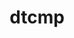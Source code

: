 ---
title: "dtcmp"
layout: cache
categories: [package, v0.18.0]
meta: {"versions": ["1.1.4"], "compilers": ["gcc@=7.5.0"], "oss": ["ubuntu18.04"], "platforms": ["linux"], "targets": ["x86_64"], "stacks": ["e4s", "radiuss", "root", "tutorial"], "num_specs": 3, "num_specs_by_stack": {"e4s": 1, "root": 3, "tutorial": 1, "radiuss": 1}}
spec_details: [{"hash": "lik7mxbv2aw4opywtldhkvss3ymm5bck", "compiler": "gcc@=7.5.0", "versions": ["1.1.4"], "os": "ubuntu18.04", "platform": "linux", "target": "x86_64", "variants": ["+shared"], "stacks": ["e4s", "root"], "size": "-", "tarball": "https://binaries.spack.io/releases/v0.18.0/build_cache/linux-ubuntu18.04-x86_64/gcc-7.5.0/dtcmp-1.1.4/linux-ubuntu18.04-x86_64-gcc-7.5.0-dtcmp-1.1.4-lik7mxbv2aw4opywtldhkvss3ymm5bck.spack"}, {"hash": "hy5wusanckkbw3ywik5tklqtyshhrxf3", "compiler": "gcc@=7.5.0", "versions": ["1.1.4"], "os": "ubuntu18.04", "platform": "linux", "target": "x86_64", "variants": ["+shared"], "stacks": ["root", "tutorial"], "size": "-", "tarball": "https://binaries.spack.io/releases/v0.18.0/build_cache/linux-ubuntu18.04-x86_64/gcc-7.5.0/dtcmp-1.1.4/linux-ubuntu18.04-x86_64-gcc-7.5.0-dtcmp-1.1.4-hy5wusanckkbw3ywik5tklqtyshhrxf3.spack"}, {"hash": "qyspo3as7exs4ak6l5piyumh7alqymlg", "compiler": "gcc@=7.5.0", "versions": ["1.1.4"], "os": "ubuntu18.04", "platform": "linux", "target": "x86_64", "variants": ["+shared"], "stacks": ["radiuss", "root"], "size": "-", "tarball": "https://binaries.spack.io/releases/v0.18.0/build_cache/linux-ubuntu18.04-x86_64/gcc-7.5.0/dtcmp-1.1.4/linux-ubuntu18.04-x86_64-gcc-7.5.0-dtcmp-1.1.4-qyspo3as7exs4ak6l5piyumh7alqymlg.spack"}]
---